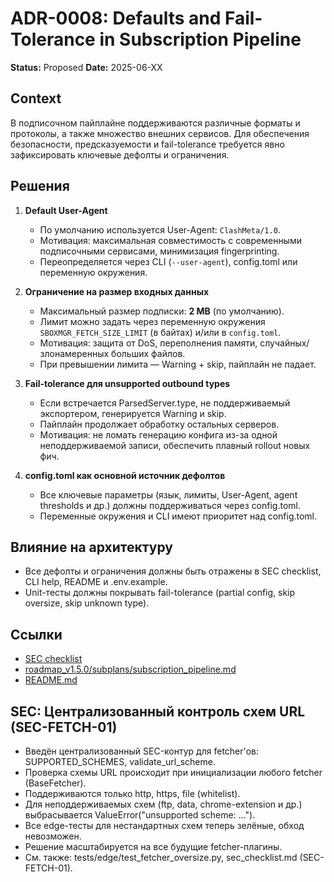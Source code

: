 # ADR-0008: Defaults and Fail-Tolerance in Subscription Pipeline

**Status:** Proposed
**Date:** 2025-06-XX

## Context

В подписочном пайплайне поддерживаются различные форматы и протоколы, а также множество внешних сервисов. Для обеспечения безопасности, предсказуемости и fail-tolerance требуется явно зафиксировать ключевые дефолты и ограничения.

## Решения

1. **Default User-Agent**
   - По умолчанию используется User-Agent: `ClashMeta/1.0`.
   - Мотивация: максимальная совместимость с современными подписочными сервисами, минимизация fingerprinting.
   - Переопределяется через CLI (`--user-agent`), config.toml или переменную окружения.

2. **Ограничение на размер входных данных**
   - Максимальный размер подписки: **2 MB** (по умолчанию).
   - Лимит можно задать через переменную окружения `SBOXMGR_FETCH_SIZE_LIMIT` (в байтах) и/или в `config.toml`.
   - Мотивация: защита от DoS, переполнения памяти, случайных/злонамеренных больших файлов.
   - При превышении лимита — Warning + skip, пайплайн не падает.

3. **Fail-tolerance для unsupported outbound types**
   - Если встречается ParsedServer.type, не поддерживаемый экспортером, генерируется Warning и skip.
   - Пайплайн продолжает обработку остальных серверов.
   - Мотивация: не ломать генерацию конфига из-за одной неподдерживаемой записи, обеспечить плавный rollout новых фич.

4. **config.toml как основной источник дефолтов**
   - Все ключевые параметры (язык, лимиты, User-Agent, agent thresholds и др.) должны поддерживаться через config.toml.
   - Переменные окружения и CLI имеют приоритет над config.toml.

## Влияние на архитектуру

- Все дефолты и ограничения должны быть отражены в SEC checklist, CLI help, README и .env.example.
- Unit-тесты должны покрывать fail-tolerance (partial config, skip oversize, skip unknown type).

## Ссылки
- [SEC checklist](../../sec_checklist.md)
- [roadmap_v1.5.0/subplans/subscription_pipeline.md](../../../plans/roadmap_v1.5.0/subplans/subscription_pipeline.md)
- [README.md](../../../README.md)

## SEC: Централизованный контроль схем URL (SEC-FETCH-01)
- Введён централизованный SEC-контур для fetcher'ов: SUPPORTED_SCHEMES, validate_url_scheme.
- Проверка схемы URL происходит при инициализации любого fetcher (BaseFetcher).
- Поддерживаются только http, https, file (whitelist).
- Для неподдерживаемых схем (ftp, data, chrome-extension и др.) выбрасывается ValueError("unsupported scheme: ...").
- Все edge-тесты для нестандартных схем теперь зелёные, обход невозможен.
- Решение масштабируется на все будущие fetcher-плагины.
- См. также: tests/edge/test_fetcher_oversize.py, sec_checklist.md (SEC-FETCH-01).
